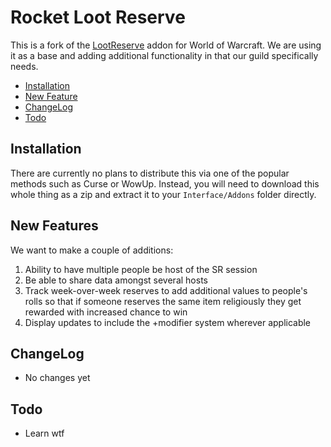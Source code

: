 # Rocket Loot Reserve

This is a fork of the [LootReserve](https://github.com/Anonomit/LootReserve) addon for World of Warcraft. We are using
it as a base and adding additional functionality in that our guild specifically needs.

- [Installation](#installation)
- [New Feature](#new-features)
- [ChangeLog](#changelog)
- [Todo](#todo)

## Installation

There are currently no plans to distribute this via one of the popular methods such as Curse or WowUp. Instead, you
will need to download this whole thing as a zip and extract it to your `Interface/Addons` folder directly.

## New Features

We want to make a couple of additions:

1. Ability to have multiple people be host of the SR session
2. Be able to share data amongst several hosts
3. Track week-over-week reserves to add additional values to people's rolls so that if someone reserves the same item
   religiously they get rewarded with increased chance to win
4. Display updates to include the +modifier system wherever applicable

## ChangeLog

- No changes yet

## Todo

- Learn wtf